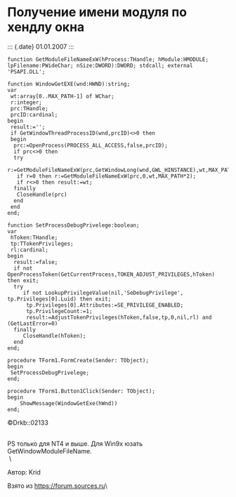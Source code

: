 Получение имени модуля по хендлу окна
=====================================

::: {.date}
01.01.2007
:::

    function GetModuleFileNameExW(hProcess:THandle; hModule:HMODULE; lpFilename:PWideChar; nSize:DWORD):DWORD; stdcall; external 'PSAPI.DLL';
     
    function WindowGetEXE(wnd:HWND):string;
    var
     wt:array[0..MAX_PATH-1] of WChar;
     r:integer;
     prc:THandle;
     prcID:cardinal;
    begin
     result:='';
     if GetWindowThreadProcessID(wnd,prcID)<>0 then
     begin
      prc:=OpenProcess(PROCESS_ALL_ACCESS,false,prcID);
      if prc<>0 then
      try
       r:=GetModuleFileNameExW(prc,GetWindowLong(wnd,GWL_HINSTANCE),wt,MAX_PATH*2);
       if r=0 then r:=GetModuleFileNameExW(prc,0,wt,MAX_PATH*2);
       if r<>0 then result:=wt;
      finally
       CloseHandle(prc)
      end
     end
    end;
     
    function SetProcessDebugPrivelege:boolean;
    var
     hToken:THandle;
     tp:TTokenPrivileges;
     rl:cardinal;
    begin
      result:=false;
      if not OpenProcessToken(GetCurrentProcess,TOKEN_ADJUST_PRIVILEGES,hToken) then exit;
      try
         if not LookupPrivilegeValue(nil,'SeDebugPrivilege', tp.Privileges[0].Luid) then exit;
          tp.Privileges[0].Attributes:=SE_PRIVILEGE_ENABLED;
          tp.PrivilegeCount:=1;
          result:=AdjustTokenPrivileges(hToken,false,tp,0,nil,rl) and (GetLastError=0)
      finally
         CloseHandle(hToken);
      end
    end;
     
    procedure TForm1.FormCreate(Sender: TObject);
    begin
     SetProcessDebugPrivelege;
    end;
     
    procedure TForm1.Button1Click(Sender: TObject);
    begin
        ShowMessage(WindowGetExe(hWnd))
    end;

©Drkb::02133

 \
PS только для NT4 и выше. Для Win9x юзать GetWindowModuleFileName.\
 \

Автор: Krid

Взято из <https://forum.sources.ru>\

 
